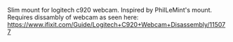 Slim mount for logitech c920 webcam. Inspired by PhilLeMint's mount. Requires dissambly of webcam as seen here: https://www.ifixit.com/Guide/Logitech+C920+Webcam+Disassembly/115077
